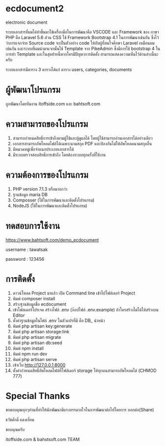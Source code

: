 # ecdocument2
electronic document

ระบบเอกสารที่ผมได้ทำขึ้นมาใช้เครื่องมือในการพัฒนาคือ VSCODE และ Framework ของ ภาษา PHP คือ Laravel 5.6 ส่วน CSS ใช้ Framework Bootstrap 4.1 ในการพัฒนาเช่นกัน ซึ่งไว้ว่าการแจกจ่าย Source code จะเป็นตัวอย่าง code ให้กับผู้ที่สนใจศึกษา Laravel เหมือนผมเช่นกัน และระบบที่ผมนำมาแจกนั้นใช้ Template จาก PikeAdmin ซึ่งมีการใช้ bootstrap 4 ในการทำ Template และในสุดท้ายนี้หากใครมีปัญหาการติดตั้ง สามารถแสดงความเห็นไว้ด้านล่างนี้นะครับ

ระบบเอกสารมีตาราง 3 ตารางได้แก่ ตาราง users, categories, documents

# ผู้พัฒนาโปรแกรม
ถูกพัฒนาโดยทีมงาน itoffside.com และ bahtsoft.com

# ความสามารถของโปรแกรม
1. สามารถกำหนดสิทธิ์การเข้าถึงตามผู้ใช้และผู้ดูแลได้ โดยผู้ใช้สามารถอ่านเอกสารได้อย่างเดียว
2. เอกสารสามารถอัพโหลดไฟล์ได้เฉพาะนามสกุล PDF และป้องกันไม่ให้อัพโหลดนามสกุลอื่น
3. มีหมวดหมู่เพื่อจำแนกประเภทเอกสารได้
4. มีระบบตรวจสอบสิทธิ์การเข้าถึง โดยต้องระบบทุกครั้งที่ใช้งาน

# ความต้องการของโปรแกรม
1. PHP version 7.1.3 หรือมากกว่า
2. ฐานข้อมูล maria DB
3. Composser (ใช้ในการพัฒนาและติดตั้งโปรแกรม)
4. NodeJS (ใช้ในการพัฒนาและติดตั้งโปรแกรม)

# ทดสอบการใช้งาน
https://www.bahtsoft.com/demo_ecdocument

username : tawatsak

password : 123456

# การติดตั้ง
1. ดาวน์โหลด Project มาแล้ว เปิด Command line เข้าไปโฟล์เดอร์ Project
2. พิมพ์ composer install
3. สร้างฐานข้อมูลชื่อ ecdocument
4. เข้าโฟลเดอร์โปรเจค สร้างไฟล์ .env (ก๊อปไฟล์ .env.example) ถ้าใครสร้างไม่ได้ให้สร้างบน Editor
5. ตั้งค่าฐานข้อมูลในไฟล์ .env ในตัวแปรที่มี คือ DB_ นำหน้า
6. พิมพ์ php artisan key:generate
7. พิมพ์ php artisan storage:link
8. พิมพ์ php artisan migrate
9. พิมพ์ php artisan db:seed
10. พิมพ์ npm install
11. พิมพ์ npm run dev
12. พิมพ์ php artisan serve
13. เข้าเว็บ http://127.0.0.1:8000
14. ตั้งค่ากำหนดสิทธิ์อัพโหลดไฟล์ที่โฟล์เดอร์ storage ให้ทุกคนสามารถอัพโหลดได้ (CHMOD 777)

# Special Thanks
ขอขอบคุณทุกๆท่านที่ทำให้นักพัฒนามีแรงบรรดาลใจในการพัฒนาต่อไปโดยการ บอกต่อ(Share)

ธวัชศักดิ์ แตงเอี่ยม


ขอบคุณครับ

itoffside.com & bahstsoft.com TEAM

